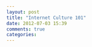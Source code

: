 ```yaml
---
layout: post
title: "Internet Culture 101"
date: 2012-07-03 15:39
comments: true
categories: 
---
```

